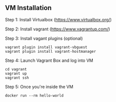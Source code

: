 ## VM Installation

Step 1: Install Virtualbox (https://www.virtualbox.org/)

Step 2: Install vagrant (https://www.vagrantup.com/)

Step 3: Install vagant plugins (optional)
```shell
vagrant plugin install vagrant-vbguest
vagrant plugin install vagrant-hostmanager
`````
 
Step 4: Launch Vagrant Box and log into VM
```shell
cd vagrant
vagrant up 
vagrant ssh
`````

Step 5: Once you're inside the VM
```shell
docker run --rm hello-world
```
